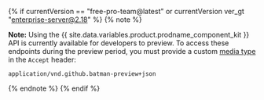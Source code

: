 {% if currentVersion == "free-pro-team@latest" or currentVersion ver_gt "enterprise-server@2.18" %}
{% note %}

**Note:**  Using the {{ site.data.variables.product.prodname_component_kit }} API is currently available for developers to preview. To access these endpoints during the preview period, you must provide a custom [media type](/v3/media) in the `Accept` header:

```
application/vnd.github.batman-preview+json
```

{% endnote %}
{% endif %}
